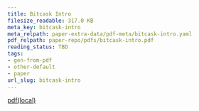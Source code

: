 ```yaml
---
title: Bitcask Intro
filesize_readable: 317.0 KB
meta_key: bitcask-intro
meta_relpath: paper-extra-data/pdf-meta/bitcask-intro.yaml
pdf_relpath: paper-repo/pdfs/bitcask-intro.pdf
reading_status: TBD
tags:
- gen-from-pdf
- other-default
- paper
url_slug: bitcask-intro
---
```


[pdf(local)](../../paper-repo/pdfs/bitcask-intro.pdf)
